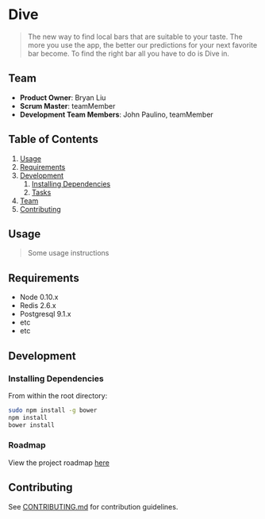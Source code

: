 # Dive

> The new way to find local bars that are suitable to your taste. The more you use the app, the better our predictions for your next favorite bar become. To find the right bar all you have to do is Dive in. 

## Team

  - __Product Owner__: Bryan Liu
  - __Scrum Master__: teamMember
  - __Development Team Members__: John Paulino, teamMember

## Table of Contents

1. [Usage](#Usage)
1. [Requirements](#requirements)
1. [Development](#development)
    1. [Installing Dependencies](#installing-dependencies)
    1. [Tasks](#tasks)
1. [Team](#team)
1. [Contributing](#contributing)

## Usage

> Some usage instructions

## Requirements

- Node 0.10.x
- Redis 2.6.x
- Postgresql 9.1.x
- etc
- etc

## Development

### Installing Dependencies

From within the root directory:

```sh
sudo npm install -g bower
npm install
bower install
```

### Roadmap

View the project roadmap [here](LINK_TO_PROJECT_ISSUES)


## Contributing

See [CONTRIBUTING.md](CONTRIBUTING.md) for contribution guidelines.
